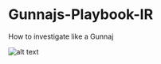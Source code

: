 # Gunnajs-Playbook-IR

How to investigate like a Gunnaj

![alt text](https://github.com/GunzyPunzy/Gunnajs-Playbook-IR/blob/main/forensics.png)
